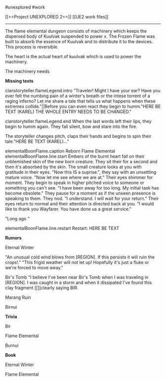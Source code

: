 #unexplored 
#work 

[[==Project UNEXPLORED 2==]]
[[UE2 work files]]

----

The flame elemental dungeon consists of machinery which keeps the dispersed body of Kuulvak suspended to power x.
The Frozen Flame was built to absorb the essence of Kuulvak and to distribute it to the devices. This process is reversible. 

The heart is the actual heart of kuulvak which is used to power the machinery.

The machinery needs

**Missing texts**

clanstoryteller.flameLegend.intro	"Traveler! Might I have your ear? Have you ever felt the numbing pain of a winter's breath or the intese torrent of a raging inferno? Let me share a tale that tells us what happens when these extremes collide."||Before you can even react they begin to humm."HERE BE TEXT (KAREL) THE WHOLE ENTRY NEEDS TO BE CHANGED."	

clanstoryteller.flameLegend.end	When the last words left their lips, they begin to humm again. They fall silent, bow and stare into the fire. 

The storyteller changes pitch, claps their hands and begins to spin their tale."HERE BE TEXT (KAREL)..."

elementalBoonFlame.caption	Reborn Flame Elemental
elementalBoonFlame.line.start	 Embers of the burnt heart fall on their unblemished skin of the new born creature. They sit their for a second and then it's absorbed by the skin. The small creature looks at you with gratitude in their eyes. 
"Now this IS a suprise.", they say with an unsettling mature voice. "Now let me see where we are at." Their eyes shimmer for moment. They begin to speak in higher pitched voice to someone or something you can't see. "I have been away for too long. My initial task has become obsolete." They pause for a moment as if the unseen presence is speaking to them. They nod. "I understand. I will wait for your return." Their eyes return to normal and their attention is directed back at you.
"I would like to thank you Wayfarer. You have done us a great service."

"Long ago "


elementalBoonFlame.line.restart	Restart: HERE BE TEXT

**Rumors**

Eternal Winter

"An unusual cold wind blows from [REGION]. If this persists it will ruin the crops!."
"This frigid weather will not let up! Hopefully it's just a fluke or we're forced to move away."

Bir's Tomb
"I believe I've been near Bir's Tomb when I was traveling in [REGION].  I was caught in a storm and when it dissipated I've found this clay fragment [[]]clearly saying BIR. 

Marang Ruin

Birnui

**Trivia**

Bir

Flame Elemental

Burnui

**Book**

Eternal Winter

Flame Elemental